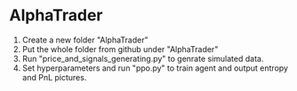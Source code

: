 # AlphaTrader

1. Create a new folder "AlphaTrader"
2. Put the whole folder from github under "AlphaTrader"
3. Run "price_and_signals_generating.py" to genrate simulated data.
4. Set hyperparameters and run "ppo.py" to train agent and output entropy and PnL pictures.
